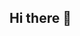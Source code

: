 ## Hi there 👋

<!--
**harove/harove** is a ✨ _special_ ✨ repository because its `README.md` (this file) appears on your GitHub profile.

Here are some ideas to get you started:

- 🔭 I’m currently working on Globant as a Senior Web UI developper
- 🌱 I’m currently learning Sales Force
- 👯 I’m looking to collaborate on open source projects
- 🤔 I’m looking for help with ...
- 💬 Ask me about ...
- 📫 How to reach me: harove@gmail.com
- 😄 Pronouns: Sr
- ⚡ Fun fact: Obsession beats talent
-->
